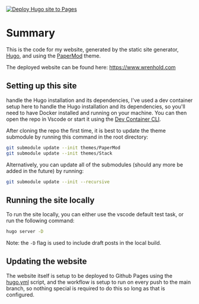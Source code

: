 <!-- markdownlint-disable-next-line MD041 -->
[![Deploy Hugo site to Pages](https://github.com/cwrenhold/cwrenhold.github.io/actions/workflows/hugo.yml/badge.svg)](https://github.com/cwrenhold/cwrenhold.github.io/actions/workflows/hugo.yml)

# Summary

This is the code for my website, generated by the static site generator, [Hugo](https://gohugo.io/), and using the [PaperMod](https://github.com/adityatelange/hugo-PaperMod) theme.

The deployed website can be found here: <https://www.wrenhold.com>

## Setting up this site

handle the Hugo installation and its dependencies, I've used a dev container setup here to handle the Hugo installation and its dependencies, so you'll need to have Docker installed and running on your machine. You can then open the repo in Vscode or start it using the [Dev Container CLI](https://github.com/devcontainers/cli).

After cloning the repo the first time, it is best to update the theme submodule by running this command in the root directory:

```bash
git submodule update --init themes/PaperMod
git submodule update --init themes/Stack
```

Alternatively, you can update all of the submodules (should any more be added in the future) by running:

```bash
git submodule update --init --recursive
```

## Running the site locally

To run the site locally, you can either use the vscode default test task, or run the following command:

```bash
hugo server -D
```

Note: the `-D` flag is used to include draft posts in the local build.

## Updating the website

The website itself is setup to be deployed to Github Pages using the [hugo.yml](./.github/workflows/hugo.yml) script, and the workflow is setup to run on every push to the main branch, so nothing special is required to do this so long as that is configured.
